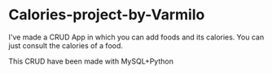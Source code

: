 # Calories-project-by-Varmilo
I've made a CRUD App in which you can add foods and its calories.
You can just consult the calories of a food.

This CRUD have been made with MySQL+Python